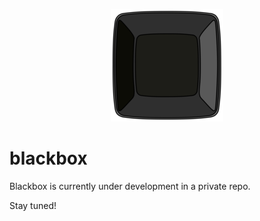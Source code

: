<p align="center">
  <a href="https://getblackbox.org">
    <img alt="blackbox" src="./docs/_media/icon.png">
  </a>
</p>

# blackbox

Blackbox is currently under development in a private repo.

Stay tuned!
